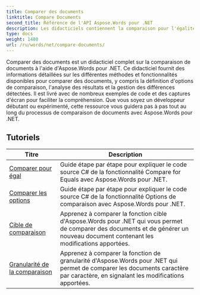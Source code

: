 ```yaml
---
title: Comparer des documents
linktitle: Compare Documents
second_title: Référence de l'API Aspose.Words pour .NET
description: Les didacticiels contiennent la comparaison pour l'égalité, les options de comparaison, la cible de comparaison et la granularité de la comparaison.
type: docs
weight: 1480
url: /ru/words/net/compare-documents/
---
```


Comparer des documents est un didacticiel complet sur la comparaison de documents à l'aide d'Aspose.Words pour .NET. Ce didacticiel fournit des informations détaillées sur les différentes méthodes et fonctionnalités disponibles pour comparer des documents, y compris la définition d'options de comparaison, l'analyse des résultats et la gestion des différences détectées. Il est livré avec de nombreux exemples de code et des captures d'écran pour faciliter la compréhension. Que vous soyez un développeur débutant ou expérimenté, cette ressource vous guidera pas à pas tout au long du processus de comparaison de documents avec Aspose.Words pour .NET.

 ## Tutoriels
| Titre | Description |
| --- | --- |
| [Comparer pour égal](./compare-for-equal/) | Guide étape par étape pour expliquer le code source C# de la fonctionnalité Compare for Equals avec Aspose.Words pour .NET. |
| [Comparer les options](./compare-options/) | Guide étape par étape pour expliquer le code source C# de la fonctionnalité Options de comparaison avec Aspose.Words pour .NET. |
| [Cible de comparaison](./comparison-target/) | Apprenez à comparer la fonction cible d'Aspose.Words pour .NET qui vous permet de comparer des documents et de générer un nouveau document contenant les modifications apportées. |
| [Granularité de la comparaison](./comparison-granularity/) | Apprenez à comparer la fonction de granularité d'Aspose.Words pour .NET qui permet de comparer les documents caractère par caractère, en signalant les modifications apportées. |